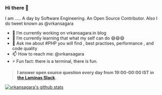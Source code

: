 ### Hi there 👋

I am .....
A day by Software Engineering.
An Open Source Contributor.
Also I do tweet known as @vrkansagara

- 🔭 I’m currently working on vrkansagara.in blog 
- 🌱 I’m currently learning that what my self can do 😄😄😄
- 💬 Ask me about #PHP you will find , best practises, performance , and code quality
- 📫 How to reach me: @vrkansagara
- ⚡ Fun fact: there is a terminal, there is fun.

> **I answer open source question every day from 19:00-00:00 IST in [the Laminas Slack](https://laminas.slack.com).**


[![vrkansagara's github stats](https://github-readme-stats.vercel.app/api?username=vrkansagara)](https://github.com/vrkansagara)

<!--
**vrkansagara/vrkansagara** is a ✨ _special_ ✨ repository because its `README.md` (this file) appears on your GitHub profile.

Here are some ideas to get you started:

-->

